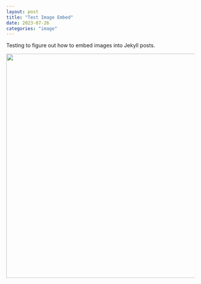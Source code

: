 ```yaml
---
layout: post
title: "Test Image Embed"
date: 2023-07-26
categories: "image"
---
```


Testing to figure out how to embed images into Jekyll posts.

<img src="../assets/images/Apple_AirPods_Pro_2_01.JPG" width="600">